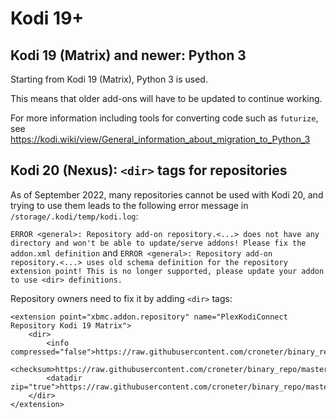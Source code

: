 # Kodi 19+

##  Kodi 19 (Matrix) and newer: Python 3

Starting from Kodi 19 (Matrix), Python 3 is used.

This means that older add-ons will have to be updated to continue working.

For more information including tools for converting code such as `futurize`, see https://kodi.wiki/view/General_information_about_migration_to_Python_3

## Kodi 20 (Nexus): `<dir>` tags for repositories

As of September 2022, many repositories cannot be used with Kodi 20, and trying to use them leads to the following error message in `/storage/.kodi/temp/kodi.log`:

`ERROR <general>: Repository add-on repository.<...> does not have any directory and won't be able to update/serve addons! Please fix the addon.xml definition` and `ERROR <general>: Repository add-on repository.<...> uses old schema definition for the repository extension point! This is no longer supported, please update your addon to use <dir> definitions.`

Repository owners need to fix it by adding `<dir>` tags:

```
<extension point="xbmc.addon.repository" name="PlexKodiConnect Repository Kodi 19 Matrix">
	<dir>
		<info compressed="false">https://raw.githubusercontent.com/croneter/binary_repo/master/stable_py3/addons.xml</info>
		<checksum>https://raw.githubusercontent.com/croneter/binary_repo/master/stable_py3/addons.xml.md5</checksum>
		<datadir zip="true">https://raw.githubusercontent.com/croneter/binary_repo/master/stable_py3/</datadir>
	</dir>
</extension>
```
